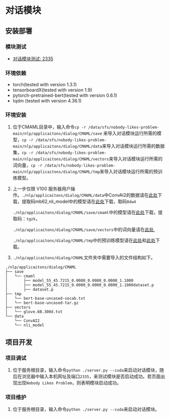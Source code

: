 # 对话模块
## 安装部署

### 模块测试
- [对话模块测试: 2335](http://101.124.42.4:2335)
### 环境依赖
- torch(tested with version 1.3.1)
- tensorboardX(tested with version 1.9)
- pytorch-pretrained-bert(tested with version 0.6.1)
- tqdm (tested with version 4.36.1)

### 环境安装
1. 位于CMAML目录中，输入命令`cp -r /data/sfs/nobody-likes-problem-main/nlp/applicaitons/dialog/CMAML/save` 来导入对话模块运行所需的模型，`cp -r /data/sfs/nobody-likes-problem-main/nlp/applicaitons/dialog/CMAML/data`来导入对话模块运行所需的数据集，`cp -r /data/sfs/nobody-likes-problem-main/nlp/applicaitons/dialog/CMAML/vectors`来导入对话模块运行所需的词向量，`cp -r /data/sfs/nobody-likes-problem-main/nlp/applicaitons/dialog/CMAML/tmp`来导入对话模块运行所需的预训练模型。

2. 上一步仅限 V100 服务器用户操作。`./nlp/applicaitons/dialog/CMAML/data`中ConvAI2的数据请在[此处](https://pan.baidu.com/s/1AapbsWLtzv3adRatPmINSw)下载，提取码mb62,nli_model中的模型请在[此处](https://pan.baidu.com/s/1-9VLRDfy-Bf-pbGFRER0eA)下载，取码`8dw4`

   `./nlp/applicaitons/dialog/CMAML/save/cmaml`中的模型请在[此处](https://pan.baidu.com/s/1bTeaItGW0ScD5T4VgcSR_g)下载，提取码：`tgzk`，

   `./nlp/applicaitons/dialog/CMAML/save/vectors`中的词向量请在[此处](http://nlp.stanford.edu/data/glove.6B.zip),

   `./nlp/applicaitons/dialog/CMAML/tmp`中的预训练模型请在[此处](https://s3.amazonaws.com/models.huggingface.co/bert/bert-base-uncased.tar.gz)和[此处](https://s3.amazonaws.com/models.huggingface.co/bert/bert-base-uncased.vocab.txt)下载。

3. `./nlp/applicaitons/dialog/CMAML`文件夹中需要导入的文件结构如下。

```
./nlp/applicaitons/dialog/CMAML
├── save
│   └── cmaml
│       ├── model_55_45.7215_0.0000_0.0000_0.0000_1.1000
│       ├── model_55_45.7215_0.0000_0.0000_0.0000_1.1000dataset.p
│       ├── dataset.p
├── tmp
│   └── bert-base-uncased-vocab.txt
│   └── bert-base-uncased-tar.gz
├── vectors
│   └── glove.6B.300d.txt
└── data
    └── ConvAI2
    └── nli_model
```

## 项目开发

### 项目调试
1. 位于服务根目录，输入命令`python ./server.py --cuda`来启动对话模块，随后在浏览器中输入本机网址及端口`2335`，来测试模块是否启动成功。若页面出现出现`Nobody Likes Problem`，则表明模块启动成功。

### 项目维护
1. 位于服务根目录，输入命令`python ./server.py --cuda`来启动对话模块。
